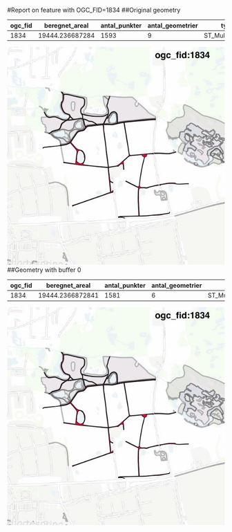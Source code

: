 #Report on feature with OGC_FID=1834
##Original geometry



| ogc_fid | beregnet_areal  | antal_punkter | antal_geometrier |      type       |
|---------|-----------------|---------------|------------------|-----------------|
|    1834 | 19444.236687284 |          1593 |                9 | ST_MultiPolygon|
![geom](../images/1834_invalid.jpg)
##Geometry with buffer 0



| ogc_fid |  beregnet_areal  | antal_punkter | antal_geometrier |      type       |
|---------|------------------|---------------|------------------|-----------------|
|    1834 | 19444.2366872841 |          1581 |                6 | ST_MultiPolygon|
![geom](../images/1834_buffer0.jpg)
